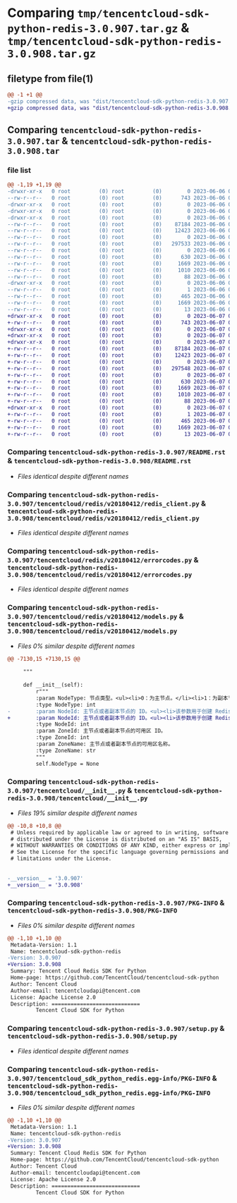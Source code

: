 # Comparing `tmp/tencentcloud-sdk-python-redis-3.0.907.tar.gz` & `tmp/tencentcloud-sdk-python-redis-3.0.908.tar.gz`

## filetype from file(1)

```diff
@@ -1 +1 @@
-gzip compressed data, was "dist/tencentcloud-sdk-python-redis-3.0.907.tar", last modified: Tue Jun  6 02:32:39 2023, max compression
+gzip compressed data, was "dist/tencentcloud-sdk-python-redis-3.0.908.tar", last modified: Wed Jun  7 00:30:11 2023, max compression
```

## Comparing `tencentcloud-sdk-python-redis-3.0.907.tar` & `tencentcloud-sdk-python-redis-3.0.908.tar`

### file list

```diff
@@ -1,19 +1,19 @@
-drwxr-xr-x   0 root         (0) root         (0)        0 2023-06-06 02:32:39.000000 tencentcloud-sdk-python-redis-3.0.907/
--rw-r--r--   0 root         (0) root         (0)      743 2023-06-06 02:32:39.000000 tencentcloud-sdk-python-redis-3.0.907/README.rst
-drwxr-xr-x   0 root         (0) root         (0)        0 2023-06-06 02:32:39.000000 tencentcloud-sdk-python-redis-3.0.907/tencentcloud/
-drwxr-xr-x   0 root         (0) root         (0)        0 2023-06-06 02:32:39.000000 tencentcloud-sdk-python-redis-3.0.907/tencentcloud/redis/
-drwxr-xr-x   0 root         (0) root         (0)        0 2023-06-06 02:32:39.000000 tencentcloud-sdk-python-redis-3.0.907/tencentcloud/redis/v20180412/
--rw-r--r--   0 root         (0) root         (0)    87184 2023-06-06 02:32:39.000000 tencentcloud-sdk-python-redis-3.0.907/tencentcloud/redis/v20180412/redis_client.py
--rw-r--r--   0 root         (0) root         (0)    12423 2023-06-06 02:32:39.000000 tencentcloud-sdk-python-redis-3.0.907/tencentcloud/redis/v20180412/errorcodes.py
--rw-r--r--   0 root         (0) root         (0)        0 2023-06-06 02:32:39.000000 tencentcloud-sdk-python-redis-3.0.907/tencentcloud/redis/v20180412/__init__.py
--rw-r--r--   0 root         (0) root         (0)   297533 2023-06-06 02:32:39.000000 tencentcloud-sdk-python-redis-3.0.907/tencentcloud/redis/v20180412/models.py
--rw-r--r--   0 root         (0) root         (0)        0 2023-06-06 02:32:39.000000 tencentcloud-sdk-python-redis-3.0.907/tencentcloud/redis/__init__.py
--rw-r--r--   0 root         (0) root         (0)      630 2023-06-06 02:32:39.000000 tencentcloud-sdk-python-redis-3.0.907/tencentcloud/__init__.py
--rw-r--r--   0 root         (0) root         (0)     1669 2023-06-06 02:32:39.000000 tencentcloud-sdk-python-redis-3.0.907/PKG-INFO
--rw-r--r--   0 root         (0) root         (0)     1010 2023-06-06 02:32:39.000000 tencentcloud-sdk-python-redis-3.0.907/setup.py
--rw-r--r--   0 root         (0) root         (0)       88 2023-06-06 02:32:39.000000 tencentcloud-sdk-python-redis-3.0.907/setup.cfg
-drwxr-xr-x   0 root         (0) root         (0)        0 2023-06-06 02:32:39.000000 tencentcloud-sdk-python-redis-3.0.907/tencentcloud_sdk_python_redis.egg-info/
--rw-r--r--   0 root         (0) root         (0)        1 2023-06-06 02:32:39.000000 tencentcloud-sdk-python-redis-3.0.907/tencentcloud_sdk_python_redis.egg-info/dependency_links.txt
--rw-r--r--   0 root         (0) root         (0)      465 2023-06-06 02:32:39.000000 tencentcloud-sdk-python-redis-3.0.907/tencentcloud_sdk_python_redis.egg-info/SOURCES.txt
--rw-r--r--   0 root         (0) root         (0)     1669 2023-06-06 02:32:39.000000 tencentcloud-sdk-python-redis-3.0.907/tencentcloud_sdk_python_redis.egg-info/PKG-INFO
--rw-r--r--   0 root         (0) root         (0)       13 2023-06-06 02:32:39.000000 tencentcloud-sdk-python-redis-3.0.907/tencentcloud_sdk_python_redis.egg-info/top_level.txt
+drwxr-xr-x   0 root         (0) root         (0)        0 2023-06-07 00:30:11.000000 tencentcloud-sdk-python-redis-3.0.908/
+-rw-r--r--   0 root         (0) root         (0)      743 2023-06-07 00:30:11.000000 tencentcloud-sdk-python-redis-3.0.908/README.rst
+drwxr-xr-x   0 root         (0) root         (0)        0 2023-06-07 00:30:11.000000 tencentcloud-sdk-python-redis-3.0.908/tencentcloud/
+drwxr-xr-x   0 root         (0) root         (0)        0 2023-06-07 00:30:11.000000 tencentcloud-sdk-python-redis-3.0.908/tencentcloud/redis/
+drwxr-xr-x   0 root         (0) root         (0)        0 2023-06-07 00:30:11.000000 tencentcloud-sdk-python-redis-3.0.908/tencentcloud/redis/v20180412/
+-rw-r--r--   0 root         (0) root         (0)    87184 2023-06-07 00:30:11.000000 tencentcloud-sdk-python-redis-3.0.908/tencentcloud/redis/v20180412/redis_client.py
+-rw-r--r--   0 root         (0) root         (0)    12423 2023-06-07 00:30:11.000000 tencentcloud-sdk-python-redis-3.0.908/tencentcloud/redis/v20180412/errorcodes.py
+-rw-r--r--   0 root         (0) root         (0)        0 2023-06-07 00:30:11.000000 tencentcloud-sdk-python-redis-3.0.908/tencentcloud/redis/v20180412/__init__.py
+-rw-r--r--   0 root         (0) root         (0)   297548 2023-06-07 00:30:11.000000 tencentcloud-sdk-python-redis-3.0.908/tencentcloud/redis/v20180412/models.py
+-rw-r--r--   0 root         (0) root         (0)        0 2023-06-07 00:30:11.000000 tencentcloud-sdk-python-redis-3.0.908/tencentcloud/redis/__init__.py
+-rw-r--r--   0 root         (0) root         (0)      630 2023-06-07 00:30:11.000000 tencentcloud-sdk-python-redis-3.0.908/tencentcloud/__init__.py
+-rw-r--r--   0 root         (0) root         (0)     1669 2023-06-07 00:30:11.000000 tencentcloud-sdk-python-redis-3.0.908/PKG-INFO
+-rw-r--r--   0 root         (0) root         (0)     1010 2023-06-07 00:30:11.000000 tencentcloud-sdk-python-redis-3.0.908/setup.py
+-rw-r--r--   0 root         (0) root         (0)       88 2023-06-07 00:30:11.000000 tencentcloud-sdk-python-redis-3.0.908/setup.cfg
+drwxr-xr-x   0 root         (0) root         (0)        0 2023-06-07 00:30:11.000000 tencentcloud-sdk-python-redis-3.0.908/tencentcloud_sdk_python_redis.egg-info/
+-rw-r--r--   0 root         (0) root         (0)        1 2023-06-07 00:30:11.000000 tencentcloud-sdk-python-redis-3.0.908/tencentcloud_sdk_python_redis.egg-info/dependency_links.txt
+-rw-r--r--   0 root         (0) root         (0)      465 2023-06-07 00:30:11.000000 tencentcloud-sdk-python-redis-3.0.908/tencentcloud_sdk_python_redis.egg-info/SOURCES.txt
+-rw-r--r--   0 root         (0) root         (0)     1669 2023-06-07 00:30:11.000000 tencentcloud-sdk-python-redis-3.0.908/tencentcloud_sdk_python_redis.egg-info/PKG-INFO
+-rw-r--r--   0 root         (0) root         (0)       13 2023-06-07 00:30:11.000000 tencentcloud-sdk-python-redis-3.0.908/tencentcloud_sdk_python_redis.egg-info/top_level.txt
```

### Comparing `tencentcloud-sdk-python-redis-3.0.907/README.rst` & `tencentcloud-sdk-python-redis-3.0.908/README.rst`

 * *Files identical despite different names*

### Comparing `tencentcloud-sdk-python-redis-3.0.907/tencentcloud/redis/v20180412/redis_client.py` & `tencentcloud-sdk-python-redis-3.0.908/tencentcloud/redis/v20180412/redis_client.py`

 * *Files identical despite different names*

### Comparing `tencentcloud-sdk-python-redis-3.0.907/tencentcloud/redis/v20180412/errorcodes.py` & `tencentcloud-sdk-python-redis-3.0.908/tencentcloud/redis/v20180412/errorcodes.py`

 * *Files identical despite different names*

### Comparing `tencentcloud-sdk-python-redis-3.0.907/tencentcloud/redis/v20180412/models.py` & `tencentcloud-sdk-python-redis-3.0.908/tencentcloud/redis/v20180412/models.py`

 * *Files 0% similar despite different names*

```diff
@@ -7130,15 +7130,15 @@
 
     """
 
     def __init__(self):
         r"""
         :param NodeType: 节点类型。<ul><li>0：为主节点。</li><li>1：为副本节点。</li></ul>
         :type NodeType: int
-        :param NodeId: 主节点或者副本节点的 ID。<ul><li>该参数用于创建 Redis 实例接口[CreateInstances](https://cloud.tencent.com/document/product/239/20026) 并不需要设置，而用于变更实例配置的接口 [UpgradeInstance](https://cloud.tencent.com/document/product/239/20013) 则需要设置。</li><li>该参数可使用接口 [DescribeInstances](https://cloud.tencent.com/document/product/239/20018) 获取Integer类型的节点 ID。</li></ul>
+        :param NodeId: 主节点或者副本节点的 ID。<ul><li>该参数用于创建 Redis 实例接口[CreateInstances](https://cloud.tencent.com/document/product/239/20026) 并不需要设置，而用于变更实例配置的接口 [UpgradeInstance]删除副本(https://cloud.tencent.com/document/product/239/20013) 时才需要设置。</li><li>该参数可使用接口 [DescribeInstances](https://cloud.tencent.com/document/product/239/20018) 获取Integer类型的节点 ID。</li></ul>
         :type NodeId: int
         :param ZoneId: 主节点或者副本节点的可用区 ID。
         :type ZoneId: int
         :param ZoneName: 主节点或者副本节点的可用区名称。
         :type ZoneName: str
         """
         self.NodeType = None
```

### Comparing `tencentcloud-sdk-python-redis-3.0.907/tencentcloud/__init__.py` & `tencentcloud-sdk-python-redis-3.0.908/tencentcloud/__init__.py`

 * *Files 19% similar despite different names*

```diff
@@ -10,8 +10,8 @@
 # Unless required by applicable law or agreed to in writing, software
 # distributed under the License is distributed on an "AS IS" BASIS,
 # WITHOUT WARRANTIES OR CONDITIONS OF ANY KIND, either express or implied.
 # See the License for the specific language governing permissions and
 # limitations under the License.
 
 
-__version__ = '3.0.907'
+__version__ = '3.0.908'
```

### Comparing `tencentcloud-sdk-python-redis-3.0.907/PKG-INFO` & `tencentcloud-sdk-python-redis-3.0.908/PKG-INFO`

 * *Files 0% similar despite different names*

```diff
@@ -1,10 +1,10 @@
 Metadata-Version: 1.1
 Name: tencentcloud-sdk-python-redis
-Version: 3.0.907
+Version: 3.0.908
 Summary: Tencent Cloud Redis SDK for Python
 Home-page: https://github.com/TencentCloud/tencentcloud-sdk-python
 Author: Tencent Cloud
 Author-email: tencentcloudapi@tencent.com
 License: Apache License 2.0
 Description: ============================
         Tencent Cloud SDK for Python
```

### Comparing `tencentcloud-sdk-python-redis-3.0.907/setup.py` & `tencentcloud-sdk-python-redis-3.0.908/setup.py`

 * *Files identical despite different names*

### Comparing `tencentcloud-sdk-python-redis-3.0.907/tencentcloud_sdk_python_redis.egg-info/PKG-INFO` & `tencentcloud-sdk-python-redis-3.0.908/tencentcloud_sdk_python_redis.egg-info/PKG-INFO`

 * *Files 0% similar despite different names*

```diff
@@ -1,10 +1,10 @@
 Metadata-Version: 1.1
 Name: tencentcloud-sdk-python-redis
-Version: 3.0.907
+Version: 3.0.908
 Summary: Tencent Cloud Redis SDK for Python
 Home-page: https://github.com/TencentCloud/tencentcloud-sdk-python
 Author: Tencent Cloud
 Author-email: tencentcloudapi@tencent.com
 License: Apache License 2.0
 Description: ============================
         Tencent Cloud SDK for Python
```

